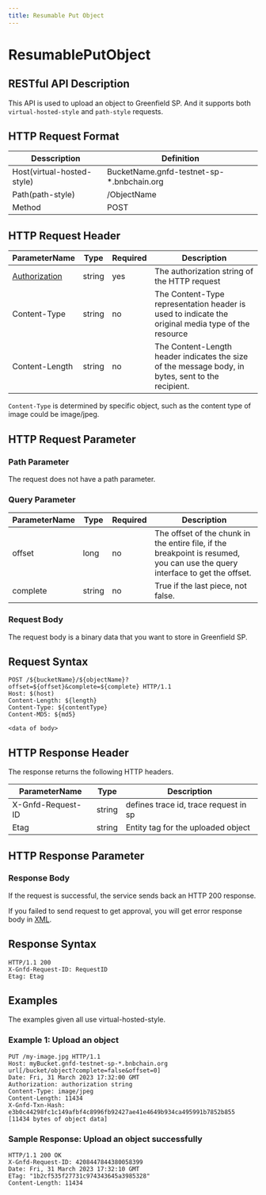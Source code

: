 ```yaml
---
title: Resumable Put Object
---
```


# ResumablePutObject

## RESTful API Description

This API is used to upload an object to Greenfield SP. And it supports both `virtual-hosted-style` and `path-style` requests.

## HTTP Request Format

| Desscription               | Definition                                |
|----------------------------|-------------------------------------------|
| Host(virtual-hosted-style) | BucketName.gnfd-testnet-sp-*.bnbchain.org |
| Path(path-style)           | /ObjectName                               |
| Method                     | POST                                      |

## HTTP Request Header

| ParameterName                                   | Type   | Required | Description                                                                                                                  |
|-------------------------------------------------|--------|----------|------------------------------------------------------------------------------------------------------------------------------|
| [Authorization](README.md#authorization-header) | string | yes      | The authorization string of the HTTP request                                                                                 |
| Content-Type                                    | string | no       | The Content-Type representation header is used to indicate the original media type of the resource                           |
| Content-Length                                  | string | no       | The Content-Length header indicates the size of the message body, in bytes, sent to the recipient.                           |

`Content-Type` is determined by specific object, such as the content type of image could be image/jpeg.

## HTTP Request Parameter

### Path Parameter

The request does not have a path parameter.

### Query Parameter

| ParameterName                                                   | Type   | Required | Description                                                                                                                  |
|-----------------------------------------------------------------|--------|----------|------------------------------------------------------------------------------------------------------------------------------|
| offset                                                          | long   | no       | The offset of the chunk in the entire file, if the breakpoint is resumed, you can use the query interface to get the offset. |
| complete                                                        | string | no       | True if the last piece, not false.                                                                                           |


### Request Body

The request body is a binary data that you want to store in Greenfield SP.

## Request Syntax

```HTTP
POST /${bucketName}/${objectName}?offset=${offset}&complete=${complete} HTTP/1.1
Host: $(host)
Content-Length: ${length}
Content-Type: ${contentType}
Content-MD5: ${md5}

<data of body>
```

## HTTP Response Header

The response returns the following HTTP headers.

| ParameterName     | Type   | Description                           |
|-------------------|--------|---------------------------------------|
| X-Gnfd-Request-ID | string | defines trace id, trace request in sp |
| Etag              | string | Entity tag for the uploaded object    |

## HTTP Response Parameter

### Response Body

If the request is successful, the service sends back an HTTP 200 response.

If you failed to send request to get approval, you will get error response body in [XML](./sp_response.md#sp-error-response).

## Response Syntax

```HTTP
HTTP/1.1 200
X-Gnfd-Request-ID: RequestID
Etag: Etag
```

## Examples

The examples given all use virtual-hosted-style.

### Example 1: Upload an object

```HTTP
PUT /my-image.jpg HTTP/1.1
Host: myBucket.gnfd-testnet-sp-*.bnbchain.org
url[/bucket/object?complete=false&offset=0]
Date: Fri, 31 March 2023 17:32:00 GMT
Authorization: authorization string
Content-Type: image/jpeg
Content-Length: 11434
X-Gnfd-Txn-Hash: e3b0c44298fc1c149afbf4c8996fb92427ae41e4649b934ca495991b7852b855
[11434 bytes of object data]
```

### Sample Response: Upload an object successfully

```HTTP
HTTP/1.1 200 OK
X-Gnfd-Request-ID: 4208447844380058399
Date: Fri, 31 March 2023 17:32:10 GMT
ETag: "1b2cf535f27731c974343645a3985328"
Content-Length: 11434
```
